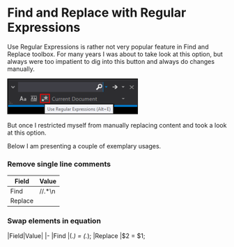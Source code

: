 ﻿# Find and Replace with Regular Expressions

<!-- Id: vs-find-replace-regex  -->
<!-- Categories: Visual Studio  -->
<!-- Date: 20180125  -->

<!-- #header -->
Use Regular Expressions is rather not very popular feature in Find and Replace toolbox. For many years I was about to take look at this option, but always were too impatient to dig into this button and always do changes manually.
<!-- #endheader -->

![01](01.png)

But once I restricted myself from manually replacing content and took a look at this option.

Below I am presenting a couple of exemplary usages.

### Remove single line comments

|Field|Value|
|-----------|-------|
|Find	    |//.*\n |
|Replace    |	    |

### Swap elements in equation

|Field|Value|
|-
|Find	    |(.*) = (.*); 
|Replace    |$2 = $1;    

